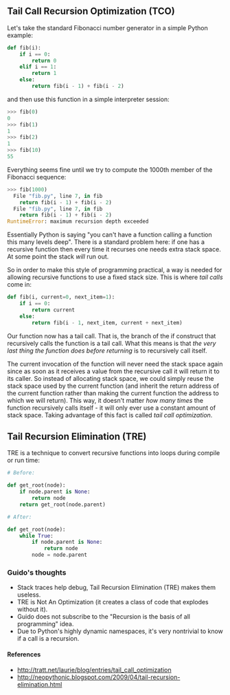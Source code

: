 ## Tail Call Recursion Optimization (TCO)

Let's take the standard Fibonacci number generator in a simple Python example:

```py
def fib(i):
    if i == 0:
        return 0
    elif i == 1:
        return 1
    else:
        return fib(i - 1) + fib(i - 2)
```

and then use this function in a simple interpreter session:

```py
>>> fib(0)
0
>>> fib(1)
1
>>> fib(2)
1
>>> fib(10)
55
```

Everything seems fine until we try to compute the 1000th member of the
Fibonacci sequence:

```py
>>> fib(1000)
  File "fib.py", line 7, in fib
    return fib(i - 1) + fib(i - 2)
  File "fib.py", line 7, in fib
    return fib(i - 1) + fib(i - 2)
RuntimeError: maximum recursion depth exceeded
```

Essentially Python is saying "you can't have a function calling a function this
many levels deep". There is a standard problem here: if one has a recursive
function then every time it recurses one needs extra stack space. At some point
the stack *will* run out.

So in order to make this style of programming practical, a way is needed for
allowing recursive functions to use a fixed stack size. This is where *tail
calls* come in:

```py
def fib(i, current=0, next_item=1):
    if i == 0:
        return current
    else:
        return fib(i - 1, next_item, current + next_item)
```

Our function now has a tail call. That is, the branch of the if construct that
recursively calls the function is a tail call. What this means is that *the very
last thing the function does before returning* is to recursively call itself.

The current invocation of the function will never need the stack space again
since as soon as it receives a value from the recursive call it will return it
to its caller. So instead of allocating stack space, we could simply reuse the
stack space used by the current function (and inherit the return address of the
current function rather than making the current function the address to which we
will return). This way, it doesn't matter *how many times* the function
recursively calls itself - it will only ever use a constant amount of stack
space. Taking advantage of this fact is called *tail call optimization*.

## Tail Recursion Elimination (TRE)

TRE is a technique to convert recursive functions into loops during compile or
run time:

```py
# Before:

def get_root(node):
    if node.parent is None:
        return node
    return get_root(node.parent)

# After:

def get_root(node):
    while True:
        if node.parent is None:
            return node
        node = node.parent
```

### Guido's thoughts

* Stack traces help debug, Tail Recursion Elimination (TRE) makes them useless.
* TRE is Not An Optimization (it creates a class of code that explodes without
  it).
* Guido does not subscribe to the "Recursion is the basis of all programming"
  idea.
* Due to Python's highly dynamic namespaces, it's very nontrivial to know if a
  call is a recursion.
  
#### References

* http://tratt.net/laurie/blog/entries/tail_call_optimization
* http://neopythonic.blogspot.com/2009/04/tail-recursion-elimination.html
